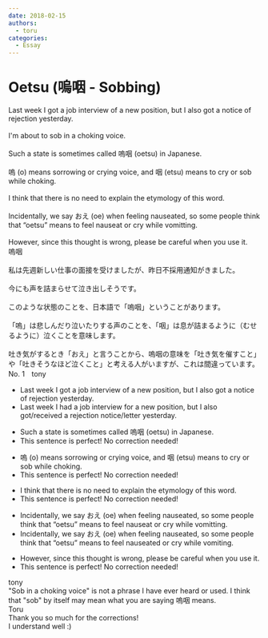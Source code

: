 ```yaml
---
date: 2018-02-15
authors:
  - toru
categories:
  - Essay
---
```


<h1 id="subject_show">Oetsu (嗚咽 - Sobbing)</h1>
<div class="date" hidden>Feb 15, 2018 18:11</div>
<div id="post"><div id="body_show_ori">
Last week I got a job interview of a new position, but I also got a notice of rejection yesterday.<br/><br/>I'm about to sob in a choking voice.<br/><br/>Such a state is sometimes called 嗚咽 (oetsu) in Japanese.<br/><br/>嗚 (o) means sorrowing or crying voice, and 咽 (etsu) means to cry or sob while choking.<br/><br/>I think that there is no need to explain the etymology of this word.<br/><br/>Incidentally, we say おえ (oe) when feeling nauseated, so some people think that “oetsu” means to feel nauseat or cry while vomitting.<br/><br/>However, since this thought is wrong, please be careful when you use it.
</div></div>

<!-- more -->

<div id="post_ja"><div id="body_show_mo">
嗚咽<br/><br/>私は先週新しい仕事の面接を受けましたが、昨日不採用通知がきました。<br/><br/>今にも声を詰まらせて泣き出しそうです。<br/><br/>このような状態のことを、日本語で「嗚咽」ということがあります。<br/><br/>「嗚」は悲しんだり泣いたりする声のことを、「咽」は息が詰まるように（むせるように）泣くことを意味します。<br/><br/>吐き気がするとき「おえ」と言うことから、嗚咽の意味を「吐き気を催すこと」や「吐きそうなほど泣くこと」と考える人がいますが、これは間違っています。
</div></div>
<div id="block"><div class="first_name"> No. 1　<span class="just_name">tony</span></div><div id="block2">
<ul class="correction_field">
<li class="incorrect">Last week I got a job interview of a new position, but I also got a notice of rejection yesterday.</li>
<li class="corrected correct">
Last week I <span class="f_red">had</span> a job interview <span class="f_red">for</span> a new position, but I <span class="f_red"><span class="sline">also</span></span> got/received a rejection notice/letter yesterday.
</li>
</ul>
<ul class="correction_field">
<li class="incorrect">Such a state is sometimes called 嗚咽 (oetsu) in Japanese.</li>
<li class="corrected perfect">This sentence is perfect! No correction needed!</li>
</ul>
<ul class="correction_field">
<li class="incorrect">嗚 (o) means sorrowing or crying voice, and 咽 (etsu) means to cry or sob while choking.</li>
<li class="corrected perfect">This sentence is perfect! No correction needed!</li>
</ul>
<ul class="correction_field">
<li class="incorrect">I think that there is no need to explain the etymology of this word.</li>
<li class="corrected perfect">This sentence is perfect! No correction needed!</li>
</ul>
<ul class="correction_field">
<li class="incorrect">Incidentally, we say おえ (oe) when feeling nauseated, so some people think that “oetsu” means to feel nauseat or cry while vomitting.</li>
<li class="corrected correct">
Incidentally, we say おえ (oe) when feeling nauseated, so some people think that “oetsu” means to feel nauseat<span class="f_red">ed</span> or cry while vomi<span class="f_red">t</span>ing.
</li>
</ul>
<ul class="correction_field">
<li class="incorrect">However, since this thought is wrong, please be careful when you use it.</li>
<li class="corrected perfect">This sentence is perfect! No correction needed!</li>
</ul>
</div><div class="name"><span class="just_name">tony</span><br>
"Sob in a choking voice" is not a phrase I have ever heard or used. I think that "sob" by itself may mean what you are saying 嗚咽 means.
</div>
<div class="name"><span class="just_name">Toru</span><br>
Thank you so much for the corrections!<br/>I understand well :)
</div>
</div>

